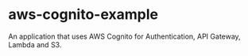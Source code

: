 # aws-cognito-example
An application that uses AWS Cognito for Authentication, API Gateway, Lambda and S3.
